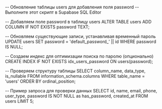 -- Обновление таблицы users для добавления поля password
-- Выполните этот скрипт в Supabase SQL Editor

-- Добавляем поле password в таблицу users
ALTER TABLE users 
ADD COLUMN IF NOT EXISTS password TEXT;

-- Обновляем существующие записи, устанавливая временный пароль
UPDATE users 
SET password = 'default_password_' || id 
WHERE password IS NULL;

-- Создаем индекс для оптимизации поиска по паролю (опционально)
CREATE INDEX IF NOT EXISTS idx_users_password ON users(password);

-- Проверяем структуру таблицы
SELECT column_name, data_type, is_nullable 
FROM information_schema.columns 
WHERE table_name = 'users' 
ORDER BY ordinal_position;

-- Пример запроса для проверки данных
SELECT id, name, email, phone, user_type, password IS NOT NULL as has_password, created_at 
FROM users 
LIMIT 5;

